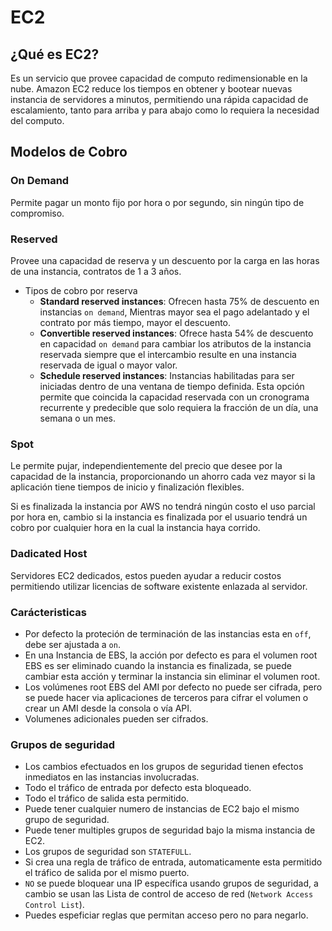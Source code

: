 # EC2

## ¿Qué es EC2?

Es un servicio que provee capacidad de computo redimensionable en la nube.
Amazon EC2 reduce los tiempos en obtener y bootear nuevas instancia de servidores a minutos, permitiendo una rápida capacidad de escalamiento, tanto para arriba y para abajo como lo requiera la necesidad del computo.

## Modelos de Cobro

### On Demand
Permite pagar un monto fijo por hora o por segundo, sin ningún tipo de compromiso.

### Reserved 
Provee una capacidad de reserva y un descuento por la carga en las horas de una instancia, contratos de 1 a 3 años.

- Tipos de cobro por reserva
  - **Standard reserved instances**: Ofrecen hasta 75% de descuento en instancias `on demand`, Mientras mayor sea el pago adelantado y el contrato por más tiempo, mayor el descuento.
  - **Convertible reserved instances**: Ofrece hasta 54% de descuento en capacidad `on demand` para cambiar los atributos de la instancia reservada siempre que el intercambio resulte en una instancia reservada de igual o mayor valor. 
  - **Schedule reserved instances**: Instancias habilitadas para ser iniciadas dentro de una ventana de tiempo definida. Esta opción permite que coincida la capacidad reservada con un cronograma recurrente y predecible que solo requiera la fracción de un día, una semana o un mes.  

### Spot 
Le permite pujar, independientemente del precio que desee por la capacidad de la instancia, proporcionando un ahorro cada vez mayor si la aplicación tiene tiempos de inicio y finalización flexibles. 

Si es finalizada la instancia por AWS no tendrá ningún costo el uso parcial por hora en, cambio si la instancia es finalizada por el usuario tendrá un cobro por cualquier hora en la cual la instancia haya corrido.

### Dadicated Host
Servidores EC2 dedicados, estos pueden ayudar a reducir costos permitiendo utilizar licencias de software existente enlazada al servidor.

### Carácteristicas

* Por defecto la proteción de terminación de las instancias esta en `off`, debe ser ajustada a `on`.
* En una Instancia de EBS, la acción por defecto es para el volumen root EBS es ser eliminado cuando la instancia es finalizada, se puede cambiar esta acción y terminar la instancia sin eliminar el volumen root.
* Los volúmenes root EBS del AMI por defecto no puede ser cifrada, pero se puede hacer via aplicaciones de terceros para cifrar el volumen o crear un AMI desde la consola o vía API.
* Volumenes adicionales pueden ser cifrados.

### Grupos de seguridad

* Los cambios efectuados en los grupos de seguridad tienen efectos inmediatos en las instancias involucradas.
* Todo el tráfico de entrada por defecto esta bloqueado.
* Todo el tráfico de salida esta permitido.
* Puede tener cualquier numero de instancias de EC2 bajo el mismo grupo de seguridad.
* Puede tener multiples grupos de seguridad bajo la misma instancia de EC2.
* Los grupos de seguridad son `STATEFULL`.
* Si crea una regla de tráfico de entrada, automaticamente esta permitido el tráfico de salida por el mismo puerto.
* `NO` se puede bloquear una IP específica usando grupos de seguridad, a cambio se usan las Lista de control de acceso de red (`Network Access Control List`).
* Puedes espeficiar reglas que permitan acceso pero no para negarlo.